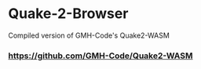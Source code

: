 # Quake-2-Browser
Compiled version of GMH-Code's Quake2-WASM
### https://github.com/GMH-Code/Quake2-WASM
